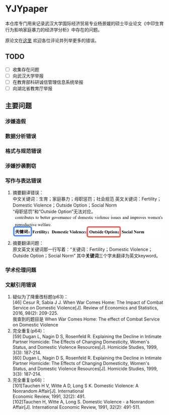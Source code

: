 # YJYpaper
本仓库专门用来记录武汉大学国际经济贸易专业杨景媛的硕士毕业论文《中印生育行为影响家庭暴力的经济学分析》中存在的问题。  

原论文在[这里](./paper/%E4%B8%AD%E5%8D%B0%E7%94%9F%E8%82%B2%E8%A1%8C%E4%B8%BA%E5%BD%B1%E5%93%8D%E5%AE%B6%E5%BA%AD%E6%9A%B4%E5%8A%9B%E7%9A%84%E7%BB%8F%E6%B5%8E%E5%AD%A6%E5%88%86%E6%9E%90.pdf) 欢迎各位评论并列举更多的错误。
## TODO
- [ ] 收集存在问题
- [ ] 向武汉大学举报
- [ ] 在教育部科研诚信管理信息系统举报
- [ ] 向湖北省教育厅举报

## 主要问题
### 涉嫌造假

### 数据分析错误

### 格式与规范错误

### 涉嫌抄袭剽窃

### 写作与表达错误
1. 摘要翻译错误：  
中文关键词：生育；家庭暴力；母职惩罚；社会规范
英文关键词：Fertility；Domestic Violence；Outside Option；Social Norm  
“母职惩罚”和“Outside Option”无法对应。
![en_abstract](./pic/zhaiyao.jpeg)
2. 摘要翻译问题：  
原文英文关键词那一行写着：“关键词：Fertility；Domestic Violence；Outside Option；Social Norm”
其中**关键词**三个字未翻译为英文keyword。  


### 学术伦理问题

### 文献引用错误
1. 疑似为了降重改标题(p63)：  
[46] Cesur R, Sabia J J. When War Comes Home: The Impact of Combat Service on Domestic Violence[J]. Review of Economics and Statistics, 2016, 98(2): 209-225.  
我查到的题目是 When War Comes Home: The effect of Combat Service on Domestic Violence
2. 完全重复(p64)：  
[59] Dugan L, Nagin D S, Rosenfeld R. Explaining the Decline in Intimate Partner Homicide: The 
Effects of Changing Domesticity, Women's Status, and Domestic Violence Resources[J]. Homicide Studies, 1999, 3(3): 187-214.  
[60] Dugan L, Nagin D S, Rosenfeld R. Explaining the Decline in Intimate Partner Homicide: The 
Effects of Changing Domesticity, Women's Status, and Domestic Violence Resources[J]. 
Homicide Studies, 1999, 3(3): 187-214.
3. 完全重复(p66)：  
[101]Tauchen H V, Witte A D, Long S K. Domestic Violence: A Nonrandom Affair[J]. International   
Economic Review, 1991, 32(2): 491.  
[102]Tauchen H, Witte A, Long S. Domestic Violence - a Nonrandom Affair[J]. International 
Economic Review, 1991, 32(2): 491-511.
